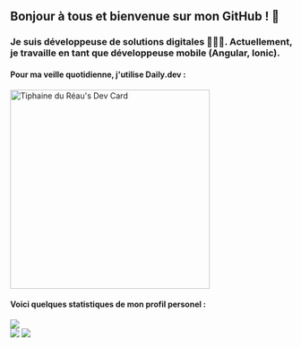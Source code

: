 ## Bonjour à tous et bienvenue sur mon GitHub ! 👋

### Je suis développeuse de solutions digitales 👩🏻‍💻. Actuellement, je travaille en tant que développeuse mobile (Angular, Ionic).

#### Pour ma veille quotidienne, j'utilise Daily.dev : 

<a href="https://app.daily.dev/tiphaine685"><img src="https://api.daily.dev/devcards/v2/Qn8kgJz9POE4fVmSpXeHu.png?type=default&r=ipe" width="356" alt="Tiphaine du Réau's Dev Card"/></a>

#### Voici quelques statistiques de mon profil personel :

![](http://github-profile-summary-cards.vercel.app/api/cards/profile-details?username=Tiphaine-dureau&theme=dracula)  
![](http://github-profile-summary-cards.vercel.app/api/cards/repos-per-language?username=Tiphaine-dureau&theme=dracula)
![](http://github-profile-summary-cards.vercel.app/api/cards/stats?username=Tiphaine-dureau&theme=dracula) 


